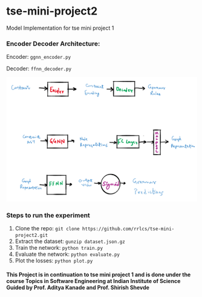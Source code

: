 # tse-mini-project2

Model Implementation for tse mini project 1

### Encoder Decoder Architecture:
Encoder: ```ggnn_encoder.py```

Decoder: ```ffnn_decoder.py```

![alt text](schematic_representation_of_model.png)

### Steps to run the experiment

1. Clone the repo: ```git clone https://github.com/rrlcs/tse-mini-project2.git```
2. Extract the dataset: ```gunzip dataset.json.gz```
3. Train the network: ```python train.py```
4. Evaluate the network: ```python evaluate.py```
5. Plot the losses: ```python plot.py```

#### This Project is in continuation to tse mini project 1 and is done under the course Topics in Software Engineering at Indian Institute of Science Guided by Prof. Aditya Kanade and Prof. Shirish Shevde
